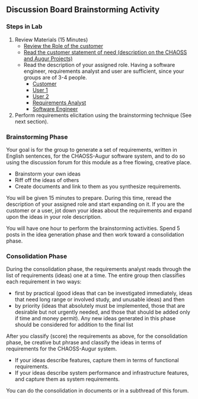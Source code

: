 ## Discussion Board Brainstorming Activity

### Steps in Lab
1. Review Materials (15 Minutes) 
    - [Review the Role of the customer](./customer.md)
    - [Read the customer statement of need (description on the CHAOSS and Augur Projects)](./customer-description.md)
    - Read the description of your assigned role. Having a software engineer, requirements analyst and user are sufficient, since your groups are of 3-4 people. 
        - [Customer](./customer.md)
        - [User 1](./user1.md)
        - [User 2](./user2.md)
        - [Requirements Analyst](requirements-analyst.md)
        - [Software Engineer](software-engineer.md)
2. Perform requirements elicitation using the brainstorming technique (See next section).

### Brainstorming Phase
Your goal is for the group to generate a set of requirements, written in English sentences, for the CHAOSS-Augur software
system, and to do so using the discussion forum for this module as a free flowing, creative place. 
 - Brainstorm your own ideas
 - Riff off the ideas of others
 - Create documents and link to them as you synthesize requirements. 

You will be given 15 minutes to prepare. During this time, reread the description of your assigned role and start expanding on it. If you are the customer or a user, jot down your ideas about the requirements and expand upon the ideas in your role description.

You will have one hour to perform the brainstorming activities. Spend 5 posts in the idea generation phase and then work toward a consolidation phase.

### Consolidation Phase

During the consolidation phase, the requirements analyst reads through the list of requirements (ideas) one at a time. The entire group then classifies each requirement in two ways: 
- first by practical (good ideas that can be investigated immediately, ideas that need long range or involved study, and unusable ideas) and then 
- by priority (ideas that absolutely must be implemented, those that are desirable but not urgently needed, and those that should be added only if time and money permit). Any new ideas generated in this phase should be considered for addition to the final list


After you classify (score) the requirements as above, for the consolidation phase, be creative but phrase and classify the ideas in terms of requirements for the CHAOSS-Augur system. 
- If your ideas describe features, capture them in terms of functional requirements.
- If your ideas describe system performance and infrastructure features, and capture them as system requirements.

You can do the consolidation in documents or in a subthread of this forum. 